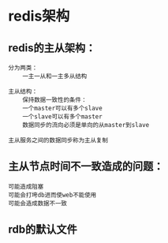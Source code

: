 # redis架构

## redis的主从架构：

    分为两类：  
        一主一从和一主多从结构

    主从结构：
        保持数据一致性的条件：
        一个master可以有多个slave
        一个slave可以有多个master
        数据同步的流向必须是单向的从master到slave

    主从服务之间的数据同步称为主从复制



## 主从节点时间不一致造成的问题：

    可能造成阻塞
    可能会打垮db进而使web不能使用
    可能会造成数据不一致

## rdb的默认文件
